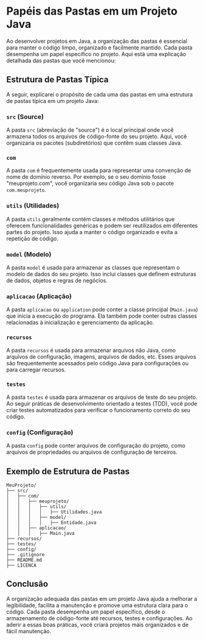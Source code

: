 # Papéis das Pastas em um Projeto Java

Ao desenvolver projetos em Java, a organização das pastas é essencial para manter o código limpo, organizado e facilmente mantido. Cada pasta desempenha um papel específico no projeto. Aqui está uma explicação detalhada das pastas que você mencionou:

## Estrutura de Pastas Típica

A seguir, explicarei o propósito de cada uma das pastas em uma estrutura de pastas típica em um projeto Java:

### `src` (Source)

A pasta `src` (abreviação de "source") é o local principal onde você armazena todos os arquivos de código-fonte do seu projeto. Aqui, você organizaria os pacotes (subdiretórios) que contêm suas classes Java.

### `com`

A pasta `com` é frequentemente usada para representar uma convenção de nome de domínio reverso. Por exemplo, se o seu domínio fosse "meuprojeto.com", você organizaria seu código Java sob o pacote `com.meuprojeto`.

### `utils` (Utilidades)

A pasta `utils` geralmente contém classes e métodos utilitários que oferecem funcionalidades genéricas e podem ser reutilizados em diferentes partes do projeto. Isso ajuda a manter o código organizado e evita a repetição de código.

### `model` (Modelo)

A pasta `model` é usada para armazenar as classes que representam o modelo de dados do seu projeto. Isso inclui classes que definem estruturas de dados, objetos e regras de negócios.

### `aplicacao` (Aplicação)

A pasta `aplicacao` ou `application` pode conter a classe principal (`Main.java`) que inicia a execução do programa. Ela também pode conter outras classes relacionadas à inicialização e gerenciamento da aplicação.

### `recursos`

A pasta `recursos` é usada para armazenar arquivos não Java, como arquivos de configuração, imagens, arquivos de dados, etc. Esses arquivos são frequentemente acessados pelo código Java para configurações ou para carregar recursos.

### `testes`

A pasta `testes` é usada para armazenar os arquivos de teste do seu projeto. Ao seguir práticas de desenvolvimento orientado a testes (TDD), você pode criar testes automatizados para verificar o funcionamento correto do seu código.

### `config` (Configuração)

A pasta `config` pode conter arquivos de configuração do projeto, como arquivos de propriedades ou arquivos de configuração de terceiros.

## Exemplo de Estrutura de Pastas

```
MeuProjeto/
├── src/
│   ├── com/
│   │   ├── meuprojeto/
│   │   │   ├── utils/
│   │   │   │   ├── Utilidades.java
│   │   │   ├── model/
│   │   │   │   ├── Entidade.java
│   │   ├── aplicacao/
│   │   │   ├── Main.java
├── recursos/
├── testes/
├── config/
├── .gitignore
├── README.md
├── LICENCA
```

## Conclusão

A organização adequada das pastas em um projeto Java ajuda a melhorar a legibilidade, facilita a manutenção e promove uma estrutura clara para o código. Cada pasta desempenha um papel específico, desde o armazenamento de código-fonte até recursos, testes e configurações. Ao aderir a essas boas práticas, você criará projetos mais organizados e de fácil manutenção.